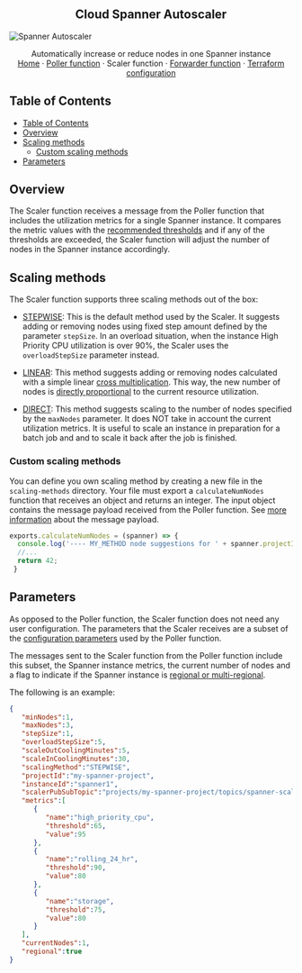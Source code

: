 <br />
<p align="center">
  <h2 align="center">Cloud Spanner Autoscaler</h2>
  <img src="https://storage.googleapis.com/gweb-cloudblog-publish/images/Google_Cloud_Spanner_databases.max-2200x2200.jpg" alt="Spanner Autoscaler">


  <p align="center">
    <!-- In one sentence: what does the code in this directory do? -->
    Automatically increase or reduce nodes in one Spanner instance
    <br />
    <a href="../README.md">Home</a>
    ·
    <a href="../poller/README.md">Poller function</a>
    ·
    Scaler function
    ·
    <a href="../forwarder/README.md">Forwarder function</a>
    ·
    <a href="../terraform/README.md">Terraform configuration</a>
  </p>
</p>

## Table of Contents

- [Table of Contents](#table-of-contents)
- [Overview](#overview)
- [Scaling methods](#scaling-methods)
  - [Custom scaling methods](#custom-scaling-methods)
- [Parameters](#parameters)

## Overview

The Scaler function receives a message from the Poller function that includes the utilization metrics for a single Spanner instance. It compares the metric values with the [recommended thresholds][spanner-metrics] and if any of the thresholds are exceeded, the Scaler function will adjust the number of nodes in the Spanner instance accordingly. 

## Scaling methods

The Scaler function supports three scaling methods out of the box:
* [STEPWISE](scaling-methods/stepwise.js): This is the default method used by the Scaler. It suggests adding or removing nodes using fixed step amount defined by the parameter `stepSize`. In an overload situation, when the instance High Priority CPU utilization is over 90%, the Scaler uses the `overloadStepSize` parameter instead.
  
* [LINEAR](scaling-methods/linear.js): This method suggests adding or removing nodes calculated with a simple linear [cross multiplication][cross-multiplication]. This way, the new number of nodes is [directly proportional][directly-proportional] to the current resource utilization. 
  
* [DIRECT](scaling-methods/direct.js): This method suggests scaling to the number of nodes specified by the `maxNodes` parameter. It does NOT take in account the current utilization metrics. It is useful to scale an instance in preparation for a batch job and and to scale it back after the job is finished.

### Custom scaling methods

You can define you own scaling method by creating a new file in the `scaling-methods` directory. Your file must export a `calculateNumNodes` function that receives an object and returns an integer. The input object contains the message payload received from the Poller function. See [more information](#parameters) about the message payload.

```js
exports.calculateNumNodes = (spanner) => {
  console.log('---- MY_METHOD node suggestions for ' + spanner.projectId + "/" + spanner.instanceId + '----');
  //...
  return 42;
 }
```

## Parameters

As opposed to the Poller function, the Scaler function does not need any user configuration. The parameters that the Scaler receives are a subset of the [configuration parameters][autoscaler-poller-parameters] used by the Poller function. 

The messages sent to the Scaler function from the Poller function include this subset, the Spanner instance metrics, the current number of nodes and a flag to indicate if the Spanner instance is [regional or multi-regional][spanner-regional]. 

The following is an example:

```json
{
   "minNodes":1,
   "maxNodes":3,
   "stepSize":1,
   "overloadStepSize":5,
   "scaleOutCoolingMinutes":5,
   "scaleInCoolingMinutes":30,
   "scalingMethod":"STEPWISE",
   "projectId":"my-spanner-project",
   "instanceId":"spanner1",
   "scalerPubSubTopic":"projects/my-spanner-project/topics/spanner-scaling",
   "metrics":[
      {
         "name":"high_priority_cpu",
         "threshold":65,
         "value":95
      },
      {
         "name":"rolling_24_hr",
         "threshold":90,
         "value":80
      },
      {
         "name":"storage",
         "threshold":75,
         "value":80
      }
   ],
   "currentNodes":1,
   "regional":true
}
```

<!-- LINKS: https://www.markdownguide.org/basic-syntax/#reference-style-links -->
[spanner-metrics]: https://cloud.google.com/spanner/docs/monitoring-cloud#create-alert
[autoscaler-poller-parameters]: ../poller/README.md#configuration-parameters
[spanner-regional]: https://cloud.google.com/spanner/docs/instances#configuration
[directly-proportional]: https://en.wikipedia.org/wiki/Proportionality_(mathematics)#Direct_proportionality
[cross-multiplication]: https://en.wikipedia.org/wiki/Cross-multiplication
